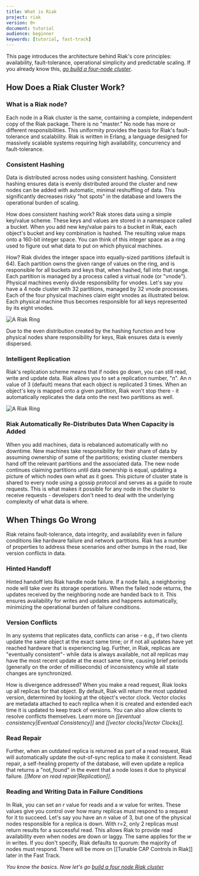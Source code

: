 ```yaml
---
title: What is Riak
project: riak
version: 0+
document: tutorial
audience: beginner
keywords: [tutorial, fast-track]
---
```


This page introduces the architecture behind Riak's core principles: availability, fault-tolerance, operational simplicity and predictable scaling. If you already know this, *[go build a four-node cluster](Building-a-Development-Environment.html)*. 

## How Does a Riak Cluster Work?

### What is a Riak node?

Each node in a Riak cluster is the same, containing a complete, independent copy of the Riak package. There is no "master." No node has more or different responsibilities. This uniformity provides the basis for Riak's fault-tolerance and scalability. Riak is written in Erlang, a language designed for massively scalable systems requiring high availability, concurrency and fault-tolerance. 
 
### Consistent Hashing

Data is distributed across nodes using consistent hashing. Consistent hashing ensures data is evenly distributed around the cluster and new nodes can be added with automatic, minimal reshuffling of data. This significantly decreases risky "hot spots" in the database and lowers the operational burden of scaling.

How does consistent hashing work? Riak stores data using a simple key/value scheme. These keys and values are stored in a namespace called a bucket. When you add new key/value pairs to a bucket in Riak, each object's bucket and key combination is hashed. The resulting value maps onto a 160-bit integer space. You can think of this integer space as a ring used to figure out what data to put on which physical machines. 

How? Riak divides the integer space into equally-sized partitions (default is 64). Each partition owns the given range of values on the ring, and is responsible for all buckets and keys that, when hashed, fall into that range. Each partition is managed by a process called a virtual node (or "vnode"). Physical machines evenly divide responsibility for vnodes. Let's say you have a 4 node cluster with 32 partitions, managed by 32 vnode processes. Each of the four physical machines claim eight vnodes as illustrated below. Each physical machine thus becomes responsible for all keys represented by its eight vnodes. 

![A Riak Ring](/attachments/riak-ring.png)

Due to the even distribution created by the hashing function and how physical nodes share responsibility for keys, Riak ensures data is evenly dispersed.   

### Intelligent Replication

Riak's replication scheme means that if nodes go down, you can still read, write and update data. Riak allows you to set a replication number, "n". An _n_ value of 3 (default) means that each object is replicated 3 times. When an object's key is mapped onto a given partition, Riak won't stop there - it automatically replicates the data onto the next two partitions as well.

![A Riak Ring](/attachments/riak-data-distribution.png)

### Riak Automatically Re-Distributes Data When Capacity is Added

When you add machines, data is rebalanced automatically with no downtime. New machines take responsibility for their share of data by assuming ownership of some of the partitions; existing cluster members hand off the relevant partitions and the associated data. The new node continues claiming partitions until data ownership is equal, updating a picture of which nodes own what as it goes. This picture of cluster state is shared to every node using a gossip protocol and serves as a guide to route requests. This is what makes it possible for any node in the cluster to receive requests - developers don't need to deal with the underlying complexity of what data is where.  

## When Things Go Wrong

Riak retains fault-tolerance, data integrity, and availability even in failure conditions like hardware failure and network partitions. Riak has a number of properties to address these scenarios and other bumps in the road, like version conflicts in data. 

### Hinted Handoff
Hinted handoff lets Riak handle node failure. If a node fails, a neighboring node will take over its storage operations. When the failed node returns, the updates received by the neighboring node are handed back to it. This ensures availability for writes and updates and happens automatically, minimizing the operational burden of failure conditions.

### Version Conflicts
In any systems that replicates data, conflicts can arise - e.g., if two clients update the same object at the exact same time; or if not all updates have yet reached hardware that is experiencing lag. Further, in Riak, replicas are "eventually consistent"-  while data is always available, not all replicas may have the most recent update at the exact same time, causing brief periods (generally on the order of milliseconds) of inconsistency while all state changes are synchronized. 

How is divergence addressed? When you make a read request, Riak looks up all replicas for that object. By default, Riak will return the most updated version, determined by looking at the object's vector clock. Vector clocks are metadata attached to each replica when it is created and extended each time it is updated to keep track of versions. You can also allow clients to resolve conflicts themselves. Learn more on *[[eventual consistency|Eventual Consistency]]* and *[[vector clocks|Vector Clocks]]*. 

### Read Repair
Further, when an outdated replica is returned as part of a read request, Riak will automatically update the out-of-sync replica to make it consistent. Read repair, a self-healing property of the database, will even update a replica that returns a "not_found" in the event that a node loses it due to physical failure. *[[More on read repair|Replication]]*.

### Reading and Writing Data in Failure Conditions
In Riak, you can set an _r_ value for reads and a _w_ value for writes. These values give you control over how many replicas must respond to a request for it to succeed. Let's say you have an _n_ value of 3, but one of the physical nodes responsible for a replica is down. With r=2, only 2 replicas must return results for a successful read. This allows Riak to provide read availability even when nodes are down or laggy. The same applies for the _w_ in writes. If you don't specify, Riak defaults to quorum: the majority of nodes must respond. There will be more on [[Tunable CAP Controls in Riak]] later in the Fast Track.

*You know the basics. Now let's go [build a four node Riak cluster](Building-a-Development-Environment.html)*